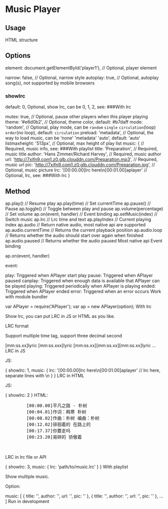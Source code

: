 # Music Player

## Usage

HTML structure

<div id="player1" class="aplayer"></div>
<!-- ... -->
<script src="APlayer.min.js"></script>

## Options

element: document.getElementById('player1'),                       // Optional, player element

narrow: false,                                                     // Optional, narrow style
autoplay: true,                                                    // Optional, autoplay song(s), not supported by mobile browsers

### showlrc

default: 0,
Optional, show lrc, can be 0, 1, 2, see: ###With lrc


mutex: true,                                                       // Optional, pause other players when this player playing
theme: '#e6d0b2',                                                  // Optional, theme color, default: #b7daff
mode: 'random',                                                    // Optional, play mode, can be `random` `single` `circulation`(loop) `order`(no loop), default: `circulation`
preload: 'metadata',                                               // Optional, the way to load music, can be 'none' 'metadata' 'auto', default: 'auto'
listmaxheight: '513px',                                             // Optional, max height of play list
music: {                                                           // Required, music info, see: ###With playlist
    title: 'Preparation',                                          // Required, music title
    author: 'Hans Zimmer/Richard Harvey',                          // Required, music author
    url: 'http://7xifn9.com1.z0.glb.clouddn.com/Preparation.mp3',  // Required, music url
    pic: 'http://7xifn9.com1.z0.glb.clouddn.com/Preparation.jpg',  // Optional, music picture
    lrc: '[00:00.00]lrc here\n[00:01.00]aplayer'                   // Optional, lrc, see: ###With lrc
}

## Method

ap.play() // Resume play
ap.play(time) // Set currentTime
ap.pause() // Pause
ap.toggle() // Toggle between play and pause
ap.volume(percentage) // Set volume
ap.on(event, handler) // Event binding
ap.setMusic(index) // Switch music
ap.lrc // Lrc time and text
ap.playIndex // Current playing index
ap.audio // Return native audio, most native api are supported
ap.audio.currentTime // Returns the current playback position
ap.audio.loop // Returns whether the audio should start over again when finished
ap.audio.paused // Returns whether the audio paused
Most native api
Event binding

ap.on(event, handler)

event:

play: Triggered when APlayer start play
pause: Triggered when APlayer paused
canplay: Triggered when enough data is available that APlayer can be played
playing: Triggered periodically when APlayer is playing
ended: Triggered when APlayer ended
error: Triggered when an error occurs
Work with module bundler

var APlayer = require('APlayer');
var ap = new APlayer(option);
With lrc

Show lrc, you can put LRC in JS or HTML as you like.

LRC format

Support multiple time tag, support three decimal second

[mm:ss.xx]lyric
[mm:ss.xxx]lyric
[mm:ss.xx][mm:ss.xx][mm:ss.xx]lyric
...
LRC in JS

JS:

{
    showlrc: 1,
    music: {
        lrc: '[00:00.00]lrc here\n[00:01.00]aplayer'    // lrc here, separate lines with \n
    }
}
LRC in HTML

JS:

{
    showlrc: 2
}
HTML:

<div id="player1" class="aplayer">
    <pre class="aplayer-lrc-content">
        [00:00.00]平凡之路 - 朴树
        [00:04.01]作词：韩寒 朴树
        [00:08.02]作曲：朴树 编曲：朴树
        [00:12.02]徘徊着的 在路上的
        [00:17.37]你要走吗
        [00:23.20]易碎的 骄傲着
        <!-- ... -->
    </pre>
</div>
LRC in lrc file or API

{
    showlrc: 3,
    music: {
        lrc: 'path/to/music.lrc'
    }
}
With playlist

Show multiple music.

Option:

music: [
    {
        title: '',
        author: '',
        url: '',
        pic: ''
    },
    {
        title: '',
        author: '',
        url: '',
        pic: ''
    },
    ...
]
Run in development